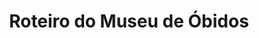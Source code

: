 ---
ref: sol-115-0000
title: Roteiro do Museu de Óbidos
author_name: [unknown author]
publisher: [Fundação Calouste Gulbenkian]
year: y1970
origin: Portugal
formats: [booklet]
disciplines: [graphic-design, typography, photography]
tags: [museum]
layout: artifact
status: complete
published: true
image_count: 6
date_added: 2023-06-18
batch: /portoJun
---